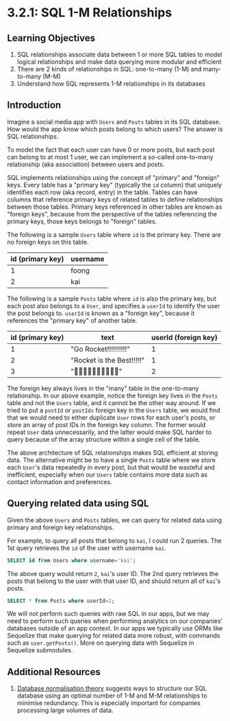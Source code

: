 # 3.2.1: SQL 1-M Relationships

## Learning Objectives

1. SQL relationships associate data between 1 or more SQL tables to model logical relationships and make data querying more modular and efficient
2. There are 2 kinds of relationships in SQL: one-to-many (1-M) and many-to-many (M-M)
3. Understand how SQL represents 1-M relationships in its databases

## Introduction

Imagine a social media app with `Users` and `Posts` tables in its SQL database. How would the app know which posts belong to which users? The answer is SQL relationships.

To model the fact that each user can have 0 or more posts, but each post can belong to at most 1 user, we can implement a so-called one-to-many relationship (aka association) between users and posts.

SQL implements relationships using the concept of "primary" and "foreign" keys. Every table has a "primary key" (typically the `id` column) that uniquely identifies each row (aka record, entry) in the table. Tables can have columns that reference primary keys of related tables to define relationships between those tables. Primary keys referenced in other tables are known as "foreign keys", because from the perspective of the tables referencing the primary keys, those keys belongs to "foreign" tables.

The following is a sample `Users` table where `id` is the primary key. There are no foreign keys on this table.

| id (primary key) | username |
| ---------------- | -------- |
| 1                | foong    |
| 2                | kai      |

The following is a sample `Posts` table where `id` is also the primary key, but each post also belongs to a `User`, and specifies a `userId` to identify the user the post belongs to. `userId` is known as a "foreign key", because it references the "primary key" of another table.

| id (primary key) | text                      | userId (foreign key) |
| ---------------- | ------------------------- | -------------------- |
| 1                | "Go Rocket!!!!!!!!!!"     | 1                    |
| 2                | "Rocket is the Best!!!!!" | 1                    |
| 3                | "🚀🚀🚀🚀🚀🚀🚀🚀🚀🚀"    | 2                    |

The foreign key always lives in the "many" table in the one-to-many relationship. In our above example, notice the foreign key lives in the `Posts` table and not the `Users` table, and it cannot be the other way around. If we tried to put a `postId` or `postIds` foreign key in the `Users` table, we would find that we would need to either duplicate `User` rows for each user's posts, or store an array of post IDs in the foreign key column. The former would repeat `User` data unnecessarily, and the latter would make SQL harder to query because of the array structure within a single cell of the table.

The above architecture of SQL relationships makes SQL efficient at storing data. The alternative might be to have a single `Posts` table where we store each `User`'s data repeatedly in every post, but that would be wasteful and inefficient, especially when our `Users` table contains more data such as contact information and preferences.

## Querying related data using SQL

Given the above `Users` and `Posts` tables, we can query for related data using primary and foreign key relationships.

For example, to query all posts that belong to `kai`, I could run 2 queries. The 1st query retrieves the `id` of the user with username `kai`.

```sql
SELECT id from Users where username='kai';
```

The above query would return `2`, `kai`'s user ID. The 2nd query retrieves the posts that belong to the user with that user ID, and should return all of `kai`'s posts.

```sql
SELECT * from Posts where userId=2;
```

We will not perform such queries with raw SQL in our apps, but we may need to perform such queries when performing analytics on our companies' databases outside of an app context. In our apps we typically use ORMs like Sequelize that make querying for related data more robust, with commands such as `user.getPosts()`. More on querying data with Sequelize in Sequelize submodules.

## Additional Resources

1. [Database normalisation theory](https://en.wikipedia.org/wiki/Database\_normalization) suggests ways to structure our SQL database using an optimal number of 1-M and M-M relationships to minimise redundancy. This is especially important for companies processing large volumes of data.
